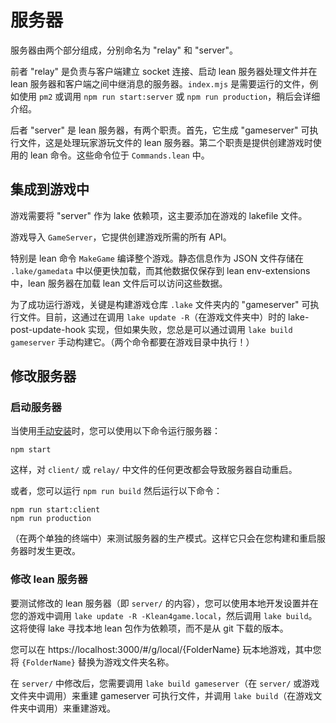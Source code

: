 # 服务器

服务器由两个部分组成，分别命名为 "relay" 和 "server"。

前者 "relay" 是负责与客户端建立 socket 连接、启动 lean 服务器处理文件并在 lean 服务器和客户端之间中继消息的服务器。`index.mjs` 是需要运行的文件，例如使用 `pm2` 或调用 `npm run start:server` 或 `npm run production`，稍后会详细介绍。

后者 "server" 是 lean 服务器，有两个职责。首先，它生成 "gameserver" 可执行文件，这是处理玩家游玩文件的 lean 服务器。第二个职责是提供创建游戏时使用的 lean 命令。这些命令位于 `Commands.lean` 中。


## 集成到游戏中

游戏需要将 "server" 作为 lake 依赖项，这主要添加在游戏的 lakefile 文件。

游戏导入 `GameServer`，它提供创建游戏所需的所有 API。

特别是 lean 命令 `MakeGame` 编译整个游戏。静态信息作为 JSON 文件存储在 `.lake/gamedata` 中以便更快加载，而其他数据仅保存到 lean env-extensions 中，lean 服务器在加载 lean 文件后可以访问这些数据。

为了成功运行游戏，关键是构建游戏仓库 `.lake` 文件夹内的 "gameserver" 可执行文件。目前，这通过在调用 `lake update -R`（在游戏文件夹中）时的 lake-post-update-hook 实现，但如果失败，您总是可以通过调用 `lake build gameserver` 手动构建它。（两个命令都要在游戏目录中执行！）

## 修改服务器

### 启动服务器

当使用[手动安装](../getting-started/running_locally.md#manual-installation)时，您可以使用以下命令运行服务器：

```
npm start
```

这样，对 `client/` 或 `relay/` 中文件的任何更改都会导致服务器自动重启。

或者，您可以运行 `npm run build` 然后运行以下命令：

```
npm run start:client
npm run production
```

（在两个单独的终端中）来测试服务器的生产模式。这样它只会在您构建和重启服务器时发生更改。

### 修改 lean 服务器

要测试修改的 lean 服务器（即 `server/` 的内容），您可以使用本地开发设置并在您的游戏中调用 `lake update -R -Klean4game.local`，然后调用 `lake build`。这将使得 lake 寻找本地 lean 包作为依赖项，而不是从 git 下载的版本。

您可以在 https://localhost:3000/#/g/local/{FolderName} 玩本地游戏，其中您将 `{FolderName}` 替换为游戏文件夹名称。

在 `server/` 中修改后，您需要调用 `lake build gameserver`（在 `server/` 或游戏文件夹中调用）来重建 gameserver 可执行文件，并调用 `lake build`（在游戏文件夹中调用）来重建游戏。
